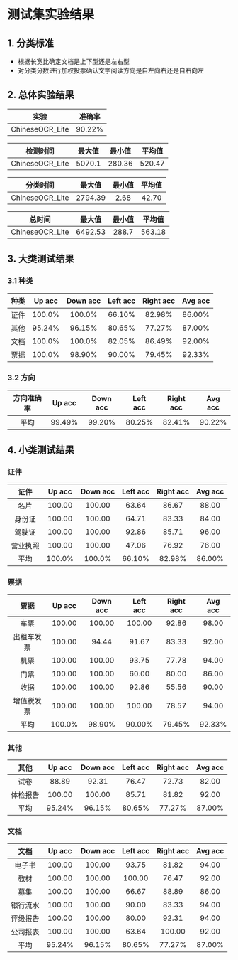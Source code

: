 # 测试集实验结果

## 1. 分类标准
- 根据长宽比确定文档是上下型还是左右型
- 对分类分数进行加权投票确认文字阅读方向是自左向右还是自右向左

## 2. 总体实验结果

| 实验            | 准确率 |
|:---------------:|:------:|
| ChineseOCR_Lite | 90.22% |

| 检测时间        | 最大值   | 最小值 | 平均值 |
|:---------------:|:-------:|:------:|:------:|
| ChineseOCR_Lite | 5070.1  | 280.36 | 520.47 |

| 分类时间         | 最大值  | 最小值 | 平均值 |
|:---------------:|:-------:|:-----:|:------:|
| ChineseOCR_Lite | 2794.39 |  2.68 |  42.70 |

| 总时间          | 最大值   | 最小值 | 平均值 |
|:---------------:|:-------:|:------:|:------:|
| ChineseOCR_Lite | 6492.53 |  288.7 | 563.18 |

## 3. 大类测试结果

### 3.1 种类

| 种类            | Up acc | Down acc | Left acc | Right acc | Avg acc |
|:---------------:|:------:|:--------:|:--------:|:---------:|:-------:|
| 证件            | 100.0% |  100.0% |    66.10% |    82.98% |  86.00% |
| 其他            | 95.24% |  96.15% |    80.65% |    77.27% |  87.00% |
| 文档            | 100.0% |  100.0% |    82.05% |    86.49% |  92.00% |
| 票据            | 100.0% |  98.90% |    90.00% |    79.45% |  92.33% |

### 3.2 方向

| 方向准确率     | Up acc | Down acc | Left acc | Right acc | Avg acc |
|:-------------:|:------:|:--------:|:--------:|:---------:|:-------:|
| 平均          | 99.49% |  99.20%  |  80.25%  |   82.41%  |  90.22% |

## 4. 小类测试结果

### 证件

| 证件            | Up acc | Down acc | Left acc | Right acc | Avg acc |
|:--------------:|:------:|:---------:|:-------:|:---------:|:-------:|
| 名片 |  100.00 | 100.00 | 63.64 | 86.67 | 88.00 |
| 身份证 |  100.00 | 100.00 | 64.71 | 83.33 | 84.00 |
| 驾驶证 |  100.00 | 100.00 | 92.86 | 85.71 | 96.00 |
| 营业执照 |  100.00 | 100.00 | 47.06 | 76.92 | 76.00 |
| 平均   | 100.0% |  100.0% |    66.10% |    82.98% |  86.00% |

### 票据

| 票据           | Up acc | Down acc | Left acc | Right acc | Avg acc |
|:-------------:|:------:|:--------:|:--------:|:---------:|:-------:|
| 车票 |  100.00 | 100.00 | 100.00 | 92.86 | 98.00 |
| 出租车发票 |  100.00 | 94.44 | 91.67 | 83.33 | 92.00 |
| 机票 |  100.00 | 100.00 | 93.75 | 77.78 | 94.00 |
| 门票 |  100.00 | 100.00 | 60.00 | 80.00 | 86.00 |
| 收据 |  100.00 | 100.00 | 92.86 | 55.56 | 90.00 |
| 增值税发票 |  100.00 | 100.00 | 100.00 | 78.57 | 94.00 |
| 平均   | 100.0% |  98.90% |    90.00% |    79.45% |  92.33% |

### 其他

| 其他            | Up acc | Down acc | Left acc | Right acc | Avg acc |
|:--------------:|:------:|:---------:|:-------:|:---------:|:-------:|
| 试卷 |  88.89 | 92.31 | 76.47 | 72.73 | 82.00 |
| 体检报告 |  100.00 | 100.00 | 85.71 | 81.82 | 92.00 |
| 平均    | 95.24% |  96.15% |    80.65% |    77.27% |  87.00% |

### 文档

| 文档            | Up acc | Down acc | Left acc | Right acc | Avg acc |
|:--------------:|:------:|:---------:|:-------:|:---------:|:-------:|
| 电子书 |  100.00 | 100.00 | 93.75 | 81.82 | 94.00 |
| 教材 |  100.00 | 100.00 | 100.00 | 76.47 | 92.00 |
| 募集 |  100.00 | 100.00 | 66.67 | 88.89 | 86.00 |
| 银行流水 |  100.00 | 100.00 | 90.00 | 83.33 | 94.00 |
| 评级报告 |  100.00 | 100.00 | 80.00 | 92.31 | 94.00 |
| 公司报表 |  100.00 | 100.00 | 63.64 | 100.00 | 92.00 |
| 平均  | 95.24% |  96.15% |    80.65% |    77.27% |  87.00% |


